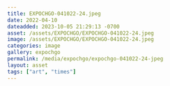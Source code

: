 ```yaml
---
title: EXPOCHGO-041022-24.jpeg
date: 2022-04-10
dateadded: 2023-10-05 21:29:13 -0700
asset: /assets/EXPOCHGO/EXPOCHGO-041022-24.jpeg
image: /assets/EXPOCHGO/EXPOCHGO-041022-24.jpeg
categories: image
gallery: expochgo
permalink: /media/expochgo/expochgo-041022-24-jpeg
layout: asset
tags: ["art", "times"]
--- 
```


